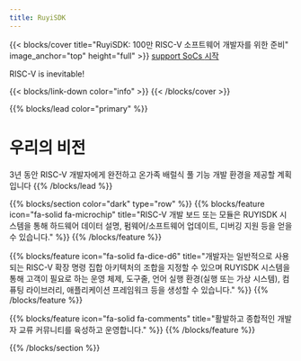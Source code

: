 ```yaml
---
title: RuyiSDK
---
```


{{< blocks/cover title="RuyiSDK: 100만 RISC-V 소프트웨어 개발자를 위한 준비" image_anchor="top" height="full" >}}
<a class="btn btn-lg btn-primary me-3 mb-4" href="/ko/supported">
 support SoCs <i class="fas fa-arrow-alt-circle-right ms-2"></i>
</a>
<a class="btn btn-lg btn-secondary me-3 mb-4" href="https://github.com/ruyisdk">
  시작 <i class="fab fa-github ms-2 "></i>
</a>
<p class="lead mt-5">RISC-V is inevitable!</p>
{{< blocks/link-down color="info" >}}
{{< /blocks/cover >}}


{{% blocks/lead color="primary" %}}
# 우리의 비전

3년 동안 RISC-V 개발자에게 완전하고 온가족 배럴식 풀 기능 개발 환경을 제공할 계획입니다
{{% /blocks/lead %}}


{{% blocks/section color="dark" type="row" %}}
{{% blocks/feature icon="fa-solid fa-microchip" title="RISC-V 개발 보드 또는 모듈은 RUYISDK 시스템을 통해 하드웨어 데이터 설명, 펌웨어/소프트웨어 업데이트, 디버깅 지원 등을 얻을 수 있습니다." %}}
{{% /blocks/feature %}}


{{% blocks/feature icon="fa-solid fa-dice-d6" title="개발자는 일반적으로 사용되는 RISC-V 확장 명령 집합 아키텍처의 조합을 지정할 수 있으며 RUYISDK 시스템을 통해 고객이 필요로 하는 운영 체제, 도구줄, 언어 실행 환경(실행 또는 가상 시스템), 컴퓨팅 라이브러리, 애플리케이션 프레임워크 등을 생성할 수 있습니다." %}}
{{% /blocks/feature %}}


{{% blocks/feature icon="fa-solid fa-comments" title="활발하고 종합적인 개발자 교류 커뮤니티를 육성하고 운영합니다." %}}
{{% /blocks/feature %}}


{{% /blocks/section %}}

